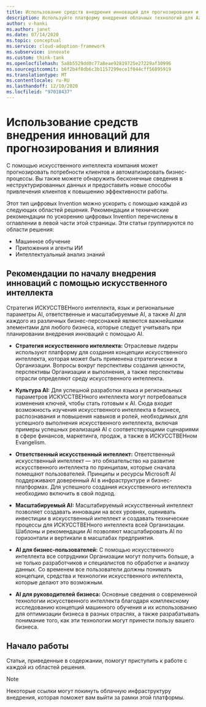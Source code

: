 ```yaml
---
title: Использование средств внедрения инноваций для прогнозирования и влияния
description: Используйте платформу внедрения облачных технологий для Azure, чтобы найти средства аналитики, помогающие обнаруживать закономерности, объединять прогнозы и влиять на поведение клиентов.
author: v-hanki
ms.author: janet
ms.date: 07/14/2020
ms.topic: conceptual
ms.service: cloud-adoption-framework
ms.subservice: innovate
ms.custom: think-tank
ms.openlocfilehash: 5a8b5529dd0c77a8eae92819725e27229af30996
ms.sourcegitcommit: b6f2b4f8db6c3b1157299ece1f044cff56895919
ms.translationtype: MT
ms.contentlocale: ru-RU
ms.lasthandoff: 12/10/2020
ms.locfileid: "97018437"
---
```

# <a name="use-innovation-tools-to-predict-and-influence"></a>Использование средств внедрения инноваций для прогнозирования и влияния

С помощью искусственного интеллекта компания может прогнозировать потребности клиентов и автоматизировать бизнес-процессы. Вы также можете обнаружить бесконечные сведения в неструктурированных данных и предоставить новые способы привлечения клиентов к повышению эффективности работы.

Этот тип цифровых Invention можно ускорить с помощью каждой из следующих областей решения. Рекомендации и технические рекомендации по ускорению цифровых Invention перечислены в оглавлении в левой части этой страницы. Эти статьи группируются по области решения:

- Машинное обучение
- Приложения и агенты ИИ
- Интеллектуальный анализ знаний

## <a name="considerations-when-starting-your-innovation-journey-with-ai"></a>Рекомендации по началу внедрения инноваций с помощью искусственного интеллекта

Стратегия ИСКУССТВЕНного интеллекта, язык и региональные параметры AI, ответственные и масштабируемые AI, а также AI для каждого из различных бизнес-персонажей являются важнейшими элементами для любого бизнеса, которые следует учитывать при планировании внедрения инноваций с помощью AI.

- **Стратегия искусственного интеллекта:** Отраслевые лидеры используют платформу для создания концепции искусственного интеллекта, которая может быть применена стратегически в Организации. Вопросы вокруг перспективы создания ценности, перспективы Организации и выполнения, а также перспективы отрасли определяют среду искусственного интеллекта.

- **Культура AI:** Для успешной разработки языка и региональных параметров ИСКУССТВЕНного интеллекта могут потребоваться изменения ключей, чтобы стать готовым к AI. Сюда входит возможность изучения искусственного интеллекта в бизнесе, распознавания и повышения навыков и ролей, необходимых для успешного выполнения искусственного интеллекта, включая примеры успешных реализаций AI с соответствующими сценариями в сфере финансов, маркетинга, продаж, а также в ИСКУССТВЕНном Evangelism.

- **Ответственный искусственный интеллект:** Ответственный искусственный интеллект — это обязательство на развитие искусственного интеллекта по принципам, которые сначала помещают пользователей. Принципы и ресурсы Microsoft AI поддерживают доверенный AI в инфраструктуре и бизнес-платформах. Для успешного создания искусственного интеллекта необходимо включить в свой подход.

- **Масштабируемый AI:** Масштабируемый искусственный интеллект позволяет создавать инновации на всех уровнях, оценивать инвестиции в искусственный интеллект и создавать технические процессы для ИСКУССТВЕНного интеллекта всей Организации. Шаблоны и рекомендации AI позволяют масштабировать AI по горизонтали и вертикали в масштабах предприятия.

- **AI для бизнес-пользователей:** С помощью искусственного интеллекта все сотрудники Организации могут получить больше, а не только разработчиков и специалистов по обработке и анализу данных. Со временем все пользователи должны понимать концепции, средства и технологии искусственного интеллекта, которые делают это возможным.

- **AI для руководителей бизнеса:** Основные сведения о современной технологии искусственного интеллекта благодаря комплексному исследованию концепций машинного обучения и их использованию для оптимизации бизнеса в разных отраслях, а также разрабатывать понимание того, как эти технологии могут принести пользу вашего бизнеса.

## <a name="get-started"></a>Начало работы

Статьи, приведенные в содержании, помогут приступить к работе с каждой из областей решения.

> [!NOTE]
> Некоторые ссылки могут покинуть облачную инфраструктуру внедрения, которая поможет вам выйти за рамки этой платформы.
